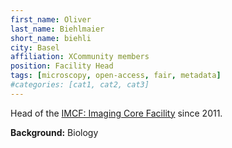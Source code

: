 ```yaml
---
first_name: Oliver
last_name: Biehlmaier
short_name: biehli
city: Basel
affiliation: XCommunity members
position: Facility Head
tags: [microscopy, open-access, fair, metadata]
#categories: [cat1, cat2, cat3]
---
```


Head of the [IMCF: Imaging Core Facility](https://biozentrum.unibas.ch/imcf) since 2011.

**Background:** Biology
